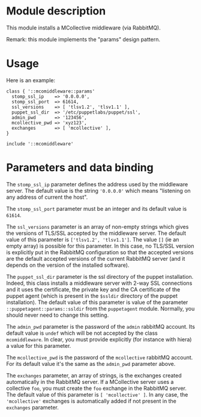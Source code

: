 # Module description

This module installs a MCollective middleware (via RabbitMQ).

Remark: this module implements the "params" design pattern.

# Usage

Here is an example:

```puppet
class { '::mcomiddleware::params'
  stomp_ssl_ip    => '0.0.0.0',
  stomp_ssl_port  => 61614,
  ssl_versions    => [ 'tlsv1.2', 'tlsv1.1' ],
  puppet_ssl_dir  => '/etc/puppetlabs/puppet/ssl',
  admin_pwd       => '123456',
  mcollective_pwd => 'xyz123',
  exchanges       => [ 'mcollective' ],
}

include '::mcomiddleware'
```


# Parameters and data binding

The `stomp_ssl_ip` parameter defines the address used by the
middleware server. The default value is the string
`'0.0.0.0'` which means "listening on any address of current
the host".

The `stomp_ssl_port` parameter must be an integer and its
default value is `61614`.

The `ssl_versions` parameter is an array of non-empty
strings which gives the versions of TLS/SSL accepted by the
middleware server. The default value of this parameter is
`['tlsv1.2', 'tlsv1.1']`. The value `[]` (ie an empty array)
is possible for this parameter. In this case, no TLS/SSL
version is explicitly put in the RabbitMQ configuration so
that the accepted versions are the default accepted versions
of the current RabbitMQ server (and it depends on the
version of the installed software).

The `puppet_ssl_dir` parameter is the ssl directory of the
puppet installation. Indeed, this class installs a
middleware server with 2-way SSL connections and it uses the
certificate, the private key and the CA certificate of the
puppet agent (which is present in the `$ssldir` directory of
the puppet installation). The default value of this
parameter is value of the parameter
`::puppetagent::params::ssldir` from the `puppetagent`
module. Normally, you should never need to change this
setting.

The `admin_pwd` parameter is the password of the `admin`
rabbitMQ account. Its default value is `undef` which will be
not accepted by the class `mcomiddleware`. In clear, you
must provide explicitly (for instance with hiera) a value
for this parameter.

The `mcollective_pwd` is the password of the `mcollective`
rabbitMQ account. For its default value it's the same as
the `admin_pwd` parameter above.

The `exchanges` parameter, an array of strings, is the
exchanges created automatically in the RabbitMQ server. If a
MCollective server uses a collective `foo`, you must create
the `foo` exchange in the RabbitMQ server. The default value
of this parameter is `[ 'mcollective' ]`. In any case, the
`'mcollective'` exchanges is automatically added if not
present in the `exchanges` parameter.


